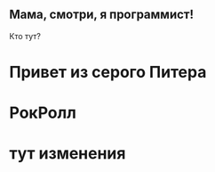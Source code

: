 ## Мама, смотри, я программист!

Кто тут?
# Привет из серого Питера #
# РокРолл #

# тут изменения  
